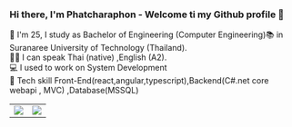 
### Hi there, I'm Phatcharaphon - Welcome ti my Github profile 👋 
🙋 I'm 25, I study as Bachelor of Engineering (Computer Engineering):books: in Suranaree University of Technology (Thailand).<br>
👩‍💻 I can speak Thai (native) ,English (A2).<br>
💻 I used to work on System Development<br>
🌱 Tech skill Front-End(react,angular,typescript),Backend(C#.net core webapi , MVC) ,Database(MSSQL)
<table>
  <tr>
    <td>
      <img align="center" src="https://github-readme-stats.vercel.app/api/top-langs/?username=newcy123&theme=radical" />
    </td>
    <td>
      <img align="center" src="https://github-readme-stats.vercel.app/api?username=newcy123&show_icons=true&theme=radical" />
    </td>
  </tr>
</table>

<!--
**newcy123/newcy123** is a ✨ _special_ ✨ repository because its `README.md` (this file) appears on your GitHub profile.

Here are some ideas to get you started:

- 🔭 I’m currently working on ...
- 🌱 I’m currently learning ...
- 👯 I’m looking to collaborate on ...
- 🤔 I’m looking for help with ...
- 💬 Ask me about ...
- 📫 How to reach me: ...
- 😄 Pronouns: ...
- ⚡ Fun fact: ...
-->
